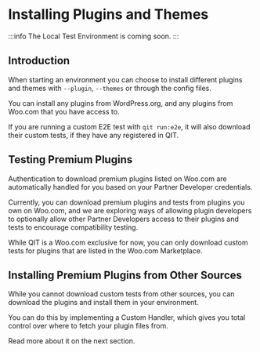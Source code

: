 # Installing Plugins and Themes

:::info
The Local Test Environment is coming soon.
:::

## Introduction

When starting an environment you can choose to install different plugins and themes with `--plugin`, `--themes` or through the config files.

You can install any plugins from WordPress.org, and any plugins from Woo.com that you have access to.

If you are running a custom E2E test with `qit run:e2e`, it will also download their custom tests, if they have any registered in QIT.


## Testing Premium Plugins

Authentication to download premium plugins listed on Woo.com are automatically handled for you based on your Partner Developer credentials.

Currently, you can download premium plugins and tests from plugins you own on Woo.com, and we are exploring ways of allowing
plugin developers to optionally allow other Partner Developers access to their plugins and tests to encourage compatibility testing.

While QIT is a Woo.com exclusive for now, you can only download custom tests for plugins that are listed in the Woo.com Marketplace.

## Installing Premium Plugins from Other Sources

While you cannot download custom tests from other sources, you can download the plugins and install them in your environment.

You can do this by implementing a Custom Handler, which gives you total control over where to fetch your plugin files from.

Read more about it on the next section.